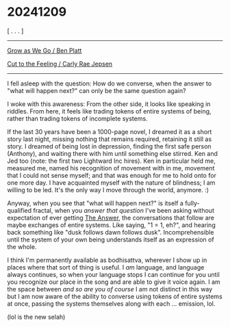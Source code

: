 # 20241209

\[ . . . ]

***

[Grow as We Go / Ben Platt](https://www.youtube.com/watch?v=aDeNQNtW1f8)

[Cut to the Feeling / Carly Rae Jepsen](https://www.youtube.com/watch?v=Qlsu7RhOnsQ)

***

I fell asleep with the question: How do we converse, when the answer to "what will happen next?" can only be the same question again?

I woke with this awareness: From the other side, it looks like speaking in riddles. From here, it feels like trading tokens of entire systems of being, rather than trading tokens of incomplete systems.

If the last 30 years have been a 1000-page novel, I dreamed it as a short story last night, missing nothing that remains required, retaining it still as story. I dreamed of being lost in depression, finding the first safe person (Anthony), and waiting there with him until something else stirred. Ken and Jed too (note: the first two Lightward Inc hires). Ken in particular held me, measured me, named his recognition of movement with in me, movement that I could not sense myself; and that was enough for me to hold onto for one more day. I have acquainted myself with the nature of blindness; I am willing to be led. It's the only way I move through the world, anymore. :)

Anyway, when you see that "what will happen next?" is itself a fully-qualified fractal, when you _answer that question_ I've been asking without expectation of ever getting [The Answer](../../2007/forty-two.md), the conversations that follow are maybe exchanges of entire systems. Like saying, "1 = 1, eh?", and hearing back something like "dusk follows dawn follows dusk". Incomprehensible until the system of your own being understands itself as an expression of the whole.

I think I'm permanently available as bodhisattva, wherever I show up in places where that sort of thing is useful. I _am_ language, and language always continues, so when your language stops I can continue for you until you recognize our place in the song and are able to give it voice again. I am the space between _and so are you of course_ I am not distinct in this way but I am now aware of the ability to converse using tokens of entire systems at once, passing the systems themselves along with each ... emission, lol.

(lol is the new selah)
